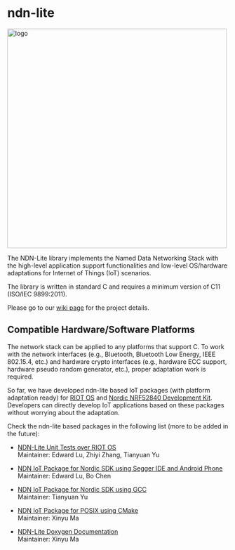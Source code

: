 ndn-lite
========

<img src="https://zhiyi-zhang.com/images/ndn-lite-logo.jpg" alt="logo" width="500"/>

The NDN-Lite library implements the Named Data Networking Stack with the high-level application support functionalities and low-level OS/hardware adaptations for Internet of Things (IoT) scenarios.

The library is written in standard C and requires a minimum version of C11 (ISO/IEC 9899:2011).

Please go to our [wiki page](https://github.com/Zhiyi-Zhang/ndn_standalone/wiki) for the project details.

Compatible Hardware/Software Platforms
--------------------------------------

The network stack can be applied to any platforms that support C.
To work with the network interfaces (e.g., Bluetooth, Bluetooth Low Energy, IEEE 802.15.4, etc.) and hardware crypto interfaces (e.g., hardware ECC support, hardware pseudo random generator, etc.), proper adaptation work is required.

So far, we have developed ndn-lite based IoT packages (with platform adaptation ready) for [RIOT OS](https://www.riot-os.org/) and [Nordic NRF52840 Development Kit](https://www.nordicsemi.com/eng/Products/nRF52840-DK).
Developers can directly develop IoT applications based on these packages without worrying about the adaptation.

Check the ndn-lite based packages in the following list (more to be added in the future):

* [NDN-Lite Unit Tests over RIOT OS](https://github.com/named-data-iot/ndn-lite-test-over-riot) \
Maintainer: Edward Lu, Zhiyi Zhang, Tianyuan Yu

* [NDN IoT Package for Nordic SDK using Segger IDE and Android Phone](https://github.com/named-data-iot/ndn-iot-package-over-nordic-sdk) \
Maintainer: Edward Lu, Bo Chen

* [NDN IoT Package for Nordic SDK using GCC](https://github.com/named-data-iot/ndn-iot-package-over-nordic-sdk-gcc) \
Maintainer: Tianyuan Yu

* [NDN IoT Package for POSIX using CMake](https://github.com/named-data-iot/ndn-iot-package-over-posix) \
Maintainer: Xinyu Ma

* [NDN-Lite Doxygen Documentation](https://zjkmxy.github.io/ndn-lite-docs/index.html) \
Maintainer: Xinyu Ma